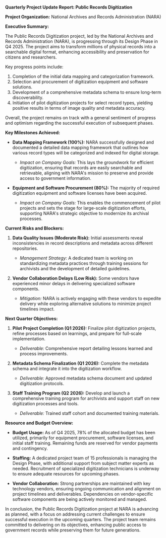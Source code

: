 **Quarterly Project Update Report: Public Records Digitization**

**Project Organization:** National Archives and Records Administration (NARA)

**Executive Summary:**

The Public Records Digitization project, led by the National Archives and Records Administration (NARA), is progressing through its Design Phase in Q4 2025. The project aims to transform millions of physical records into a searchable digital format, enhancing accessibility and preservation for citizens and researchers.

Key progress points include:

1. Completion of the initial data mapping and categorization framework.
2. Selection and procurement of digitization equipment and software solutions.
3. Development of a comprehensive metadata schema to ensure long-term discoverability.
4. Initiation of pilot digitization projects for select record types, yielding positive results in terms of image quality and metadata accuracy.

Overall, the project remains on track with a general sentiment of progress and optimism regarding the successful execution of subsequent phases.

**Key Milestones Achieved:**

- **Data Mapping Framework (100%):** NARA successfully designed and documented a detailed data mapping framework that outlines how various record types will be categorized and indexed for digital storage.
  - *Impact on Company Goals:* This lays the groundwork for efficient digitization, ensuring that records are easily searchable and retrievable, aligning with NARA's mission to preserve and provide access to government information.

- **Equipment and Software Procurement (80%):** The majority of required digitization equipment and software licenses have been acquired.
  - *Impact on Company Goals:* This enables the commencement of pilot projects and sets the stage for large-scale digitization efforts, supporting NARA's strategic objective to modernize its archival processes.

**Current Risks and Blockers:**

1. **Data Quality Issues (Moderate Risk):** Initial assessments reveal inconsistencies in record descriptions and metadata across different repositories.
   - *Management Strategy:* A dedicated team is working on standardizing metadata practices through training sessions for archivists and the development of detailed guidelines.

2. **Vendor Collaboration Delays (Low Risk):** Some vendors have experienced minor delays in delivering specialized software components.
   - *Mitigation:* NARA is actively engaging with these vendors to expedite delivery while exploring alternative solutions to minimize project timelines impact.

**Next Quarter Objectives:**

1. **Pilot Project Completion (Q1 2026):** Finalize pilot digitization projects, refine processes based on learnings, and prepare for full-scale implementation.
   - *Deliverable:* Comprehensive report detailing lessons learned and process improvements.

2. **Metadata Schema Finalization (Q1 2026):** Complete the metadata schema and integrate it into the digitization workflow.
   - *Deliverable:* Approved metadata schema document and updated digitization protocols.

3. **Staff Training Program (Q2 2026):** Develop and launch a comprehensive training program for archivists and support staff on new digitization processes and tools.
   - *Deliverable:* Trained staff cohort and documented training materials.

**Resource and Budget Overview:**

- **Budget Usage:** As of Q4 2025, 78% of the allocated budget has been utilized, primarily for equipment procurement, software licenses, and initial staff training. Remaining funds are reserved for vendor payments and contingency.
  
- **Staffing:** A dedicated project team of 15 professionals is managing the Design Phase, with additional support from subject matter experts as needed. Recruitment of specialized digitization technicians is underway to ensure adequate resources for upcoming phases.

- **Vendor Collaboration:** Strong partnerships are maintained with key technology vendors, ensuring ongoing communication and alignment on project timelines and deliverables. Dependencies on vendor-specific software components are being actively monitored and managed.

In conclusion, the Public Records Digitization project at NARA is advancing as planned, with a focus on addressing current challenges to ensure successful execution in the upcoming quarters. The project team remains committed to delivering on its objectives, enhancing public access to government records while preserving them for future generations.